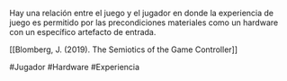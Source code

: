 Hay una relación entre el juego y el jugador en donde la experiencia de juego es permitido por las precondiciones materiales como un hardware con un específico artefacto de entrada. 

[[Blomberg, J. (2019). The Semiotics of the Game Controller]]

#Jugador #Hardware #Experiencia 
